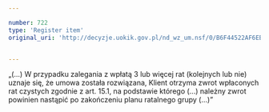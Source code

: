 ```yaml
---

number: 722
type: 'Register item'
original_uri: 'http://decyzje.uokik.gov.pl/nd_wz_um.nsf/0/B6F44522AF6EB3F0C12572DD0032967E?OpenDocument'


---
```


„(...) W przypadku zalegania z wpłatą 3 lub więcej rat (kolejnych lub nie) uznaje się, że umowa została rozwiązana, Klient otrzyma zwrot wpłaconych rat czystych zgodnie z art. 15.1, na podstawie którego (...) należny zwrot powinien nastąpić po zakończeniu planu ratalnego grupy (...)”
